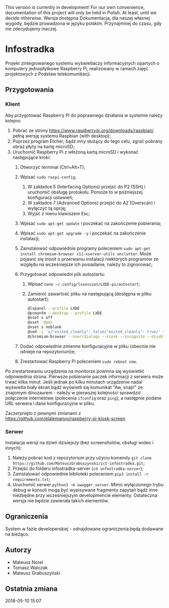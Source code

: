 This version is currently in development! For our own convenience, documentation of this project will only be held in Polish. At least, until we decide otherwise.
Wersja dostępna Dokumentacja, dla naszej własnej wygody, będzie prowadzona w języku polskim. Przynajmniej do czasu, gdy nie zdecydujemy inaczej.

# Infostradka
Projekt zintegrowanego systemu wyświetlaczy informacyjnych opartych o komputery jednopłytkowe Raspberry Pi, realizowany w ramach zajęć projektowych z Podstaw telekomunikacji.

## Przygotowania
### Klient
Aby przygotować Raspberry Pi do poprawnego działania w systemie należy kolejno:
1. Pobrać ze strony https://www.raspberrypi.org/downloads/raspbian/ pełną wersję systemu Raspbian (with desktop);
2. Poprzez program Etcher, bądź inny służący do tego celu, zgrać pobrany obraz płyty na kartę microSD;
3. Uruchomić Raspberry Pi z włożoną kartą microSD i wykonać następujące kroki:
   1. Otworzyć terminal (Ctrl+Alt+T);
   2. Wpisać `sudo raspi-config`;
      1. W zakładce 5 (Interfacing Options) przejść do P2 (SSH) i uruchomić obsługę protokołu. Pomoże to w późniejszej konfiguracji ustawień;
      2. W zakładce 7 (Advanced Options) przejść do A2 (Overscan) i wyłączyć tą opcję;
      3. Wyjść z menu klawiszem Esc;
   3. Wpisać `sudo apt-get update` i poczekać na zakończenie pobierania;
   4. Wpisać `sudo apt-get upgrade -y` i poczekać na zakończenie instalacji;
   5. Zainstalować odpowiednie programy poleceniem `sudo apt-get install chromium-browser x11-xserver-utils unclutter`. Może pojawić się monit o przerwaniu instalacji niektórych programów ze względu na wcześniejsze ich posiadanie, należy to zignorować;
   6. Przygotować odpowiedni plik autostartu:
      1. Wpisać `nano ~/.config/lxsession/LXDE-pi/autostart`;
      2. Zamienić zawartość pliku na następującą (dostępna w pliku autostart):
           
           ```bash
           @lxpanel --profile LXDE
           @pcmanfm --desktop --profile LXDE  
           @xset s off  
           @xset -dpms   
           @xset s noblank
           @sed -i 's/"exited_cleanly": false/"exited_cleanly": true/' ~/.config/chromium Default/Preferences
           @chromium-browser --noerrdialogs --kiosk --incognito --disable-translate [URL_serwera_głównego!]
           ```
     
   7. Dodać odpowiednie zmienne konfiguracyjne w pliku (obecnie nie istnieje na repozytorium)e;
   8. Zrestartować Raspberry Pi poleceniem `sudo reboot now`.  

Po zrestartowaniu urządzenia na monitorze powinna się wyświetlić odpowiednia strona. Pierwsze pobieranie paczek informacji z serwera może trwać kilka minut. Jeśli jednak po kilku minutach urządzenie nadal wyświetla biały ekran bądź wyświetli się komunikat "Aw, snap!" ze znajomym dinozaurem - należy w pierwszej kolejności sprawdzić połączenie internetowe (polecenia `ifconfig` oraz `ping`), a następnie podane URL serwera i dane konfiguracyjne w pliku.  

Zaczerpnięto z pewnymi zmianami z https://github.com/elalemanyo/raspberry-pi-kiosk-screen

### Serwer
Instalacja wersji na dzień dzisiejszy (bez screenshotów, obsługi wideo i innych):
1. Należy pobrać kod z repozytorium przy użyciu komendy `git clone https://github.com/MateuszGrabuszynski/ict-infostradka.git`;
2. Przejść do folderu infostradka-server (`cd infostradka-server`);
3. Zainstalować odpowiednie biblioteki poleceniem `pip3 install -r requirements.txt`;
4. Uruchomić serwer `python3 -m swagger_server`.
Mimo wyłączonego trybu debug w konsoli mogą być wypisywane fragmenty zapytań bądź inne niezbędne przy wcześniejszym developmencie elementy. Ostateczna wersja nie będzie zawierała takich elementów.

## Ograniczenia
System w fazie developerskiej - odnajdowane ograniczenia będą dodawane na bieżąco.

## Autorzy
* Mateusz Norel
* Tomasz Walczak
* Mateusz Grabuszyński

## Ostatnia zmiana
2018-05-10 15:07
